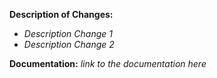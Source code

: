**Description of Changes:**
* _Description Change 1_
* _Description Change 2_

**Documentation:** _link to the documentation here_
